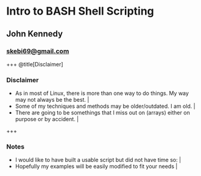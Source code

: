 # Intro to BASH Shell Scripting
## John Kennedy
### skebi69@gmail.com
+++
@title[Disclaimer]
### Disclaimer
- As in most of Linux, there is more than one way to do things. My way may not always be the best. |
- Some of my techniques and methods may be older/outdated. I am old. |
- There are going to be somethings that I miss out on (arrays) either on purpose or by accident. |

+++
### Notes
- I would like to have built a usable script but did not have time so: |
- Hopefully my examples will be easily modified to fit your needs |

